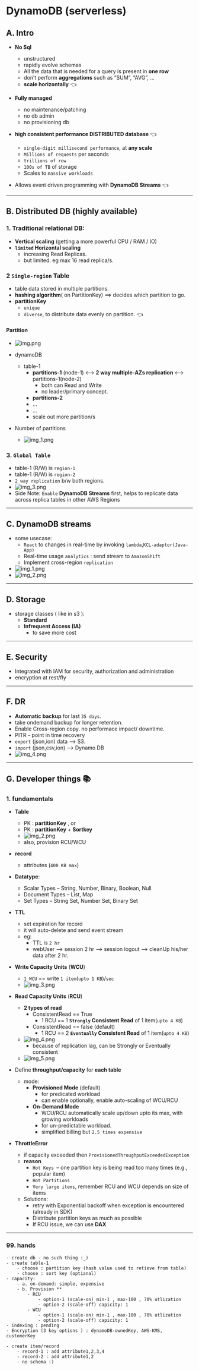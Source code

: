 # DynamoDB (serverless)
## A. Intro
- **No Sql** 
  - unstructured
  - rapidly evolve schemas
  - All the data that is needed for a query is present in **one row**
  - don’t perform **aggregations** such as “SUM”, “AVG”, …
  - **scale horizontally** :point_left:
  
- **Fully managed** 
  - no maintenance/patching
  - no db admin
  - no provisioning db

- **high consistent performance DISTRIBUTED database** :point_left:
  - `single-digit millisecond performance`, at **any scale** 
  - `Millions of requests` per seconds
  - `trillions of row`
  - `100s of TB` of storage
  - Scales to `massive workloads`

- Allows event driven programming with **DynamoDB Streams** :point_left:

---
## B. Distributed DB (highly available)
### 1. Traditional relational DB:
- **Vertical scaling** (getting a more powerful CPU / RAM / IO)
- **`limited` Horizontal scaling** 
  - increasing Read Replicas.
  - but limited. eg max 16 read replica/s.

### 2 `Single-region` Table
- table data stored in multiple partitions.
- **hashing algorithm**( on PartitionKey) ==> decides which partition  to go.
- **partitionKey**
    - `unique`
    - `diverse`, to distribute data evenly on partition.  :point_left:
  
#### Partition
- ![img.png](../99_img/dva/db/01/img.png)
- dynamoDB
  - table-1
    - **partitions-1** (node-1) <--> **2 way multiple-AZs replication** <--> partitions-1(node-2)
      - both can Read and Write
      - no leader/primary concept.
    - **partitions-2**
    - ...
    - ...
    - scale out more partition/s
    
- Number of partitions
  - ![img_1.png](../99_img/dva/db/01/img_1.png)
    
### 3. `Global Table`
- table-1 (R/W) is `region-1`
- table-1 (R/W) is `region-2`
- `2 way replication` b/w both regions.
- ![img_3.png](../99_img/moreSrv/dynamo/img_3.png)
- Side Note: `Enable` **DynamoDB Streams** first,  helps to replicate data across replica tables in other AWS Regions

---
## C. DynamoDB streams
- some usecase:
    - `React` to changes in real-time by invoking `lambda`,` KCL-adaptor(Java-App) `
    - Real-time usage `analytics` : send stream to `AmazonShift`
    - Implement cross-region `replication`
- ![img_1.png](../99_img/moreSrv/dynamo/img_1.png)
- ![img_2.png](../99_img/moreSrv/dynamo/img_2.png)

---
## D. Storage 
- storage classes ( like in s3 ): 
  - **Standard**
  - **Infrequent Access (IA)** 
    - to save more cost

---
## E. Security
- Integrated with IAM for security, authorization and administration
- encryption at rest/fly

---
## F. DR
- **Automatic backup** for last `35 days`. 
- take ondemand backup for longer retention.
- Enable Cross-region copy. no performace impact/ downtime.
- PITR - point in time recovery
- `export` (json,ion) data --> S3.
- `import` (json,csv,ion) --> Dynamo DB
- ![img_4.png](../99_img/moreSrv/dynamo/img_4.png)

---
## G. Developer things :books:
### 1. fundamentals
- **Table**
  - PK : **partitionKey** , or
  - PK : **partitionKey** + **Sortkey**
  - ![img_2.png](../99_img/dva/db/01/img_2.png)
  - also, provision RCU/WCU

- **record**
  - attributes (`400 KB max`)
  
- **Datatype**:
  - Scalar Types – String, Number, Binary, Boolean, Null
  - Document Types – List, Map
  - Set Types – String Set, Number Set, Binary Set
  
- **TTL** 
  - set expiration for record
  - it will auto-delete and send event stream
  - eg: 
    - TTL is `2 hr`
    - webUser --> session 2 hr --> session logout --> cleanUp his/her data after 2 hr.

- **Write Capacity Units** (**WCU**)
  - `1 WCU` == write `1 item`(`upto 1 KB`)/`sec`
  - ![img_3.png](../99_img/dva/db/01/img_3.png)
  
- **Read Capacity Units** (**RCU**)
  - **2 types of read**
    - ConsistentRead == True
      - 1 RCU ==  1 **`Strongly` Consistent Read** of 1 item(`upto 4 KB`)
    - ConsistentRead == false (default)
      - 1 RCU ==  2 **`Eventually` Consistent Read** of 1 item(`upto 4 KB`)
  - ![img_4.png](../99_img/dva/db/01/img_4.png)
    - because of replication lag, can be Strongly or Eventually consistent
  - ![img_5.png](../99_img/dva/db/01/img_5.png)

- Define **throughput/capacity** for **each table**
  - mode:
    - **Provisioned Mode** (default)
      - for predicated workload
      - can enable optionally, enable auto-scaling of WCU/RCU 
    - **On-Demand Mode** 
      - WCU/RCU automatically scale up/down upto its max, with growing workloads
      - for un-predictable workload.
      - simplified billing but `2.5 times expensive`

- **ThrottleError**
  - if capacity exceeded then `ProvisionedThroughputExceededException`
  - **reason**
    - `Hot Keys `– one partition key is being read too many times (e.g., popular item)
    - `Hot Partitions`
    - `Very large items`, remember RCU and WCU depends on size of items
  - Solutions:
    - retry with Exponential backoff when exception is encountered (already in SDK)
    - Distribute partition keys as much as possible
    - If RCU issue, we can use **DAX**

---
### 99. hands
```
- create db - no such thing :_)
- create table-1
    - choose : partition key (hash value used to retieve from table)
    - choose : sort key (optianal)
- capacity:
    - a. on-demand: simple, expensive 
    - b. Provision ** 
        - RCU
            - option-1 (scale-on) min-1 , max-100 , 70% utlization
            - option-2 (scale-off) capicity: 1
        - WCU
            - option-1 (scale-on) min-1 , max-100 , 70% utlization
            - option-2 (scale-off) capicity: 1
- indexing : pending
- Encryption (3 key options ) : dynamoDB-ownedKey, AWS-KMS, customerKey

- create item/record
    - record-1 : add attribute1,2,3,4    
    - record-2 : add attribute1,2
    - no schema :)    
```






